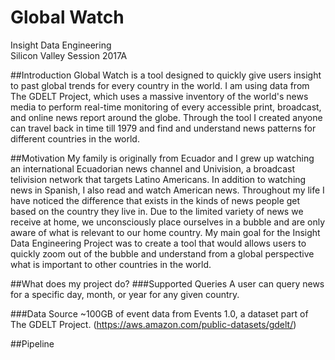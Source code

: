 # Global Watch

Insight Data Engineering</br>
Silicon Valley Session 2017A</br>

##Introduction
Global Watch is a tool designed to quickly give users insight to past global trends for every country in the world. I am using data 
from The GDELT Project, which uses a massive inventory of the world's news media to perform real-time monitoring of every 
accessible print, broadcast, and online news report around the globe. Through the tool I created anyone can travel back in time till
1979 and find and understand news patterns for different countries in the world.

##Motivation
My family is originally from Ecuador and I grew up watching an international Ecuadorian news channel and Univision,
a broadcast telivision network that targets Latino Americans. In addition to watching news in Spanish, I also
read and watch American news. Throughout my life I have noticed the difference that exists in the kinds of news
people get based on the country they live in. Due to the limited variety of news we receive at home, we unconsciously 
place ourselves in a bubble and are only aware of what is relevant to our home country. My main goal for the Insight Data 
Engineering Project was to create a tool that would allows users to quickly zoom out of the bubble and understand from 
a global perspective what is important to other countries in the world.

##What does my project do?
###Supported Queries
A user can query news for a specific day, month, or year for any given country.

###Data Source
~100GB of event data from Events 1.0, a dataset part of The GDELT Project. (https://aws.amazon.com/public-datasets/gdelt/)

##Pipeline

